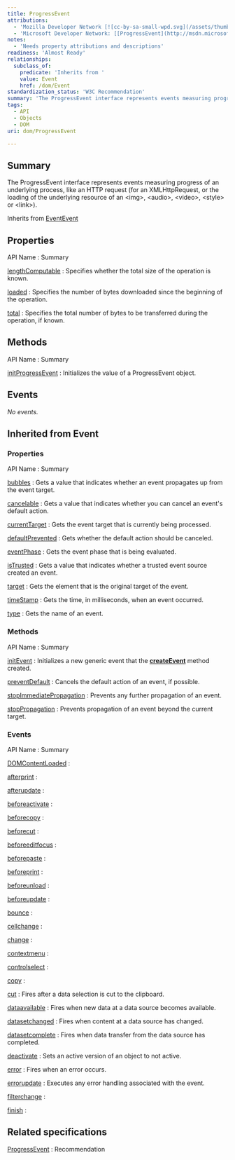 ```yaml
---
title: ProgressEvent
attributions:
  - 'Mozilla Developer Network [![cc-by-sa-small-wpd.svg](/assets/thumb/8/8c/cc-by-sa-small-wpd.svg/120px-cc-by-sa-small-wpd.svg.png)](http://creativecommons.org/licenses/by-sa/3.0/us/): [[ProgressEvent](https://developer.mozilla.org/en-US/docs/Web/API/ProgressEvent) Article]'
  - 'Microsoft Developer Network: [[ProgressEvent](http://msdn.microsoft.com/en-us/library/ie/hh772352(v=vs.85).aspx) Article]'
notes:
  - 'Needs property attributions and descriptions'
readiness: 'Almost Ready'
relationships:
  subclass_of:
    predicate: 'Inherits from '
    value: Event
    href: /dom/Event
standardization_status: 'W3C Recommendation'
summary: 'The ProgressEvent interface represents events measuring progress of an underlying process, like an HTTP request (for an XMLHttpRequest, or the loading of the underlying resource of an &lt;img&gt;, &lt;audio&gt;, &lt;video&gt;, &lt;style&gt; or &lt;link&gt;).'
tags:
  - API
  - Objects
  - DOM
uri: dom/ProgressEvent

---
```

## Summary

The ProgressEvent interface represents events measuring progress of an underlying process, like an HTTP request (for an XMLHttpRequest, or the loading of the underlying resource of an &lt;img&gt;, &lt;audio&gt;, &lt;video&gt;, &lt;style&gt; or &lt;link&gt;).

Inherits from [Event](/dom/Event)[Event](/dom/Event)

## Properties

API Name
:   Summary

[lengthComputable](/dom/ProgressEvent/lengthComputable)
:   Specifies whether the total size of the operation is known.

[loaded](/dom/ProgressEvent/loaded)
:   Specifies the number of bytes downloaded since the beginning of the operation.

[total](/dom/ProgressEvent/total)
:   Specifies the total number of bytes to be transferred during the operation, if known.

## Methods

API Name
:   Summary

[initProgressEvent](/dom/ProgressEvent/initProgressEvent)
:   Initializes the value of a ProgressEvent object.

## Events

*No events.*

## Inherited from Event

### Properties

API Name
:   Summary

[bubbles](/dom/Event/bubbles)
:   Gets a value that indicates whether an event propagates up from the event target.

[cancelable](/dom/Event/cancelable)
:   Gets a value that indicates whether you can cancel an event's default action.

[currentTarget](/dom/Event/currentTarget)
:   Gets the event target that is currently being processed.

[defaultPrevented](/dom/Event/defaultPrevented)
:   Gets whether the default action should be canceled.

[eventPhase](/dom/Event/eventPhase)
:   Gets the event phase that is being evaluated.

[isTrusted](/dom/Event/isTrusted)
:   Gets a value that indicates whether a trusted event source created an event.

[target](/dom/Event/target)
:   Gets the element that is the original target of the event.

[timeStamp](/dom/Event/timeStamp)
:   Gets the time, in milliseconds, when an event occurred.

[type](/dom/Event/type)
:   Gets the name of an event.

### Methods

API Name
:   Summary

[initEvent](/dom/Event/initEvent)
:   Initializes a new generic event that the [**createEvent**](/dom/Document/createEvent) method created.

[preventDefault](/dom/Event/preventDefault)
:   Cancels the default action of an event, if possible.

[stopImmediatePropagation](/dom/Event/stopImmediatePropagation)
:   Prevents any further propagation of an event.

[stopPropagation](/dom/Event/stopPropagation)
:   Prevents propagation of an event beyond the current target.

### Events

API Name
:   Summary

[DOMContentLoaded](/dom/Event/DOMContentLoaded)
:

[afterprint](/dom/Event/afterprint)
:

[afterupdate](/dom/Event/afterupdate)
:

[beforeactivate](/dom/Event/beforeactivate)
:

[beforecopy](/dom/Event/beforecopy)
:

[beforecut](/dom/Event/beforecut)
:

[beforeeditfocus](/dom/Event/beforeeditfocus)
:

[beforepaste](/dom/Event/beforepaste)
:

[beforeprint](/dom/Event/beforeprint)
:

[beforeunload](/dom/Event/beforeunload)
:

[beforeupdate](/dom/Event/beforeupdate)
:

[bounce](/dom/Event/bounce)
:

[cellchange](/dom/Event/cellchange)
:

[change](/dom/Event/change)
:

[contextmenu](/dom/Event/contextmenu)
:

[controlselect](/dom/Event/controlselect)
:

[copy](/dom/Event/copy)
:

[cut](/dom/Event/cut)
:   Fires after a data selection is cut to the clipboard.

[dataavailable](/dom/Event/dataavailable)
:   Fires when new data at a data source becomes available.

[datasetchanged](/dom/Event/datasetchanged)
:   Fires when content at a data source has changed.

[datasetcomplete](/dom/Event/datasetcomplete)
:   Fires when data transfer from the data source has completed.

[deactivate](/dom/Event/deactivate)
:   Sets an active version of an object to not active.

[error](/dom/Event/error)
:   Fires when an error occurs.

[errorupdate](/dom/Event/errorupdate)
:   Executes any error handling associated with the event.

[filterchange](/dom/Event/filterchange)
:

[finish](/dom/Event/finish)
:

## Related specifications

[ProgressEvent](http://www.w3.org/TR/progress-events/)
:   Recommendation
